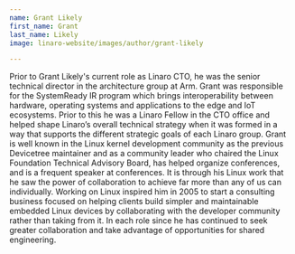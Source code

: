 ```yaml
---
name: Grant Likely
first_name: Grant
last_name: Likely
image: linaro-website/images/author/grant-likely

---
```


Prior to Grant Likely's current role as Linaro CTO, he was the senior technical director in the architecture group at Arm. Grant was responsible for the SystemReady IR program which brings interoperability between hardware, operating systems and applications to the edge and IoT ecosystems. Prior to this he was a Linaro Fellow in the CTO office and helped shape Linaro’s overall technical strategy when it was formed in a way that supports the different strategic goals of each Linaro group. Grant is well known in the Linux kernel development community as the previous Devicetree maintainer and as a community leader who chaired the Linux Foundation Technical Advisory Board, has helped organize conferences, and is a frequent speaker at conferences. It is through his Linux work that he saw the power of collaboration to achieve far more than any of us can individually. Working on Linux inspired him in 2005 to start a consulting business focused on helping clients build simpler and maintainable embedded Linux devices by collaborating with the developer community rather than taking from it. In each role since he has continued to seek greater collaboration and take advantage of opportunities for shared engineering.
